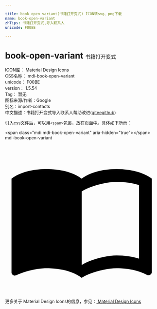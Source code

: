 ```yaml
---

title: book open variant(书籍打开变式) ICON转svg、png下载
name: book-open-variant
zhTips: 书籍打开变式,导入联系人
unicode: F00BE

---
```


# book-open-variant  <small style="font-size: 60%;font-weight: 100">书籍打开变式</small>


<div class="detail-page">
<p>
<span>
ICON库：
<span class="badge-secondary badge">Material Design Icons</span> 
</span>
<br/>
<span>
CSS名称：
<span class="badge-secondary badge">mdi-book-open-variant</span> 
</span>
<br/>
<span>
unicode：
<span class="badge-secondary badge">F00BE</span> 
</span>
<br/>
<span>
version：
<span class="badge-secondary badge">1.5.54</span> 
</span>
<br/>
<span>Tag：
<span class="badge-light badge">暂无</span>
</span>
<br/>
<span>图标来源/作者：<span class="badge-light badge">Google</span></span> 
<br/>
<span>别名：<span class="badge-light badge">import-contacts</span></span><br/><span class="zh-detail">中文描述：<span class="badge-primary badge">书籍打开变式</span><span class="badge-primary badge">导入联系人</span><span class="help-link"><span>帮助改进</span>(<a href="https://gitee.com/liuwave/icon-helper/edit/master/json/material/book-open-variant.json" target="_blank" rel="noopener noreferrer">gitee</a><a href="https://github.com/liuwave/icon-helper/edit/master/json/material/book-open-variant.json" target="_blank" rel="noopener noreferrer">github</a></span>)</span><br/>
</p>
</div>
<div class="alert alert-dark">
  <i class="mdi mdi-book-open-variant mdi-48px"></i>
  <i class="mdi mdi-book-open-variant mdi-36px"></i>
  <i class="mdi mdi-book-open-variant mdi-24px"></i>
  <i class="mdi mdi-book-open-variant mdi-18px"></i>
</div>
<div>
  <p>引入css文件后，可以用<code>&lt;span&gt;</code>包裹，放在页面中。具体如下所示：    
  </p>
  <div class="alert alert-primary" style="font-size: 14px">
    &lt;span class="mdi mdi-book-open-variant" aria-hidden="true"&gt;&lt;/span&gt;
    <copy-btn content='<span class="mdi mdi-book-open-variant" aria-hidden="true"></span>'></copy-btn>
  </div>
  <div class="alert alert-secondary">
    <i class="mdi mdi-book-open-variant"
    style="font-size: 24px"
    aria-hidden="true"></i> mdi-book-open-variant
    <copy-btn content="mdi-book-open-variant" btn-title="复制图标名称"></copy-btn>
  </div>
</div>
<div id="svg" class="svg-wrap">
<svg xmlns="http://www.w3.org/2000/svg" viewBox="0 0 24 24"><path d="M21,5C19.89,4.65 18.67,4.5 17.5,4.5C15.55,4.5 13.45,4.9 12,6C10.55,4.9 8.45,4.5 6.5,4.5C4.55,4.5 2.45,4.9 1,6V20.65C1,20.9 1.25,21.15 1.5,21.15C1.6,21.15 1.65,21.1 1.75,21.1C3.1,20.45 5.05,20 6.5,20C8.45,20 10.55,20.4 12,21.5C13.35,20.65 15.8,20 17.5,20C19.15,20 20.85,20.3 22.25,21.05C22.35,21.1 22.4,21.1 22.5,21.1C22.75,21.1 23,20.85 23,20.6V6C22.4,5.55 21.75,5.25 21,5M21,18.5C19.9,18.15 18.7,18 17.5,18C15.8,18 13.35,18.65 12,19.5V8C13.35,7.15 15.8,6.5 17.5,6.5C18.7,6.5 19.9,6.65 21,7V18.5Z" /></svg>
</div>
<detail full-name='mdi-book-open-variant'></detail>
    
<div><p>更多关于 Material Design Icons的信息，参见：<a target="_blank" href="https://iconhelper.cn/material.html"> Material Design Icons</a>
</p></div>
